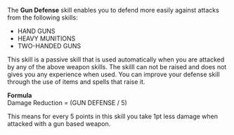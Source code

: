 The **Gun Defense** skill enables you to defend more easily against attacks from the following skills:

*   HAND GUNS
*   HEAVY MUNITIONS
*   TWO-HANDED GUNS

This skill is a passive skill that is used automatically when you are attacked by any of the above weapon skills. The skilll can not be raised and does not gives you any experience when used. You can improve your defense skill through the use of items and spells that raise it.

**Formula**  
Damage Reduction = (GUN DEFENSE / 5)  
  
This means for every 5 points in this skill you take 1pt less damage when attacked with a gun based weapon.